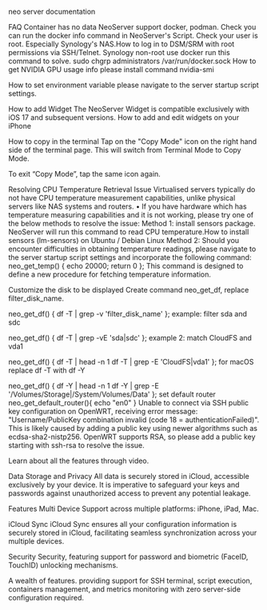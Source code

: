neo server documentation

FAQ
Container has no data
NeoServer support docker, podman.
Check you can run the docker info command in NeoServer's Script.
Check your user is root. Especially Synology's NAS.How to log in to DSM/SRM with root permissions via SSH/Telnet.
Synology non-root use docker run this command to solve.
sudo chgrp administrators /var/run/docker.sock
How to get NVIDIA GPU usage info
please install command nvidia-smi

How to set environment variable
please navigate to the server startup script settings.

How to add Widget
The NeoServer Widget is compatible exclusively with iOS 17 and subsequent versions. How to add and edit widgets on your iPhone

How to copy in the terminal
Tap on the "Copy Mode" icon on the right hand side of the terminal page. This will switch from Terminal Mode to Copy Mode.

To exit “Copy Mode”, tap the same icon again.


Resolving CPU Temperature Retrieval Issue
Virtualised servers typically do not have CPU temperature measurement capabilities, unlike physical servers like NAS systems and routers. • If you have hardware which has temperature measuring capabilities and it is not working, please try one of the below methods to resolve the issue:
Method 1: install sensors package. NeoServer will run this command to read CPU temperature.How to install sensors (lm-sensors) on Ubuntu / Debian Linux
Method 2: Should you encounter difficulties in obtaining temperature readings, please navigate to the server startup script settings and incorporate the following command:
neo_get_temp() {
    echo 20000;
    return 0
};
This command is designed to define a new procedure for fetching temperature information.


Customize the disk to be displayed
Create command neo_get_df, replace filter_disk_name.

neo_get_df() {
   df -T | grep -v 'filter_disk_name'
};
example: filter sda and sdc

neo_get_df() {
   df -T | grep -vE 'sda|sdc'
};
example 2: match CloudFS and vda1

neo_get_df() {
    df -T | head -n 1
    df -T | grep -E 'CloudFS|vda1'
};
for macOS replace df -T with df -Y

neo_get_df() {
    df -Y | head -n 1
    df -Y | grep -E '/Volumes/Storage|/System/Volumes/Data'
};
set default router
neo_get_default_router(){
    echo "en0"
}
Unable to connect via SSH public key configuration on OpenWRT, receiving error message: "Username/PublicKey combination invalid (code 18 = authenticationFailed)".
This is likely caused by adding a public key using newer algorithms such as ecdsa-sha2-nistp256. OpenWRT supports RSA, so please add a public key starting with ssh-rsa to resolve the issue.

Learn about all the features through video.

Data Storage and Privacy
All data is securely stored in iCloud, accessible exclusively by your device. It is imperative to safeguard your keys and passwords against unauthorized access to prevent any potential leakage.

Features
Multi Device
Support across multiple platforms: iPhone, iPad, Mac.

iCloud Sync
iCloud Sync ensures all your configuration information is securely stored in iCloud, facilitating seamless synchronization across your multiple devices.

Security
Security, featuring support for password and biometric (FaceID, TouchID) unlocking mechanisms.

A wealth of features.
providing support for SSH terminal, script execution, containers management, and metrics monitoring with zero server-side configuration required.

